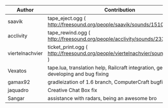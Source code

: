 | Author			| Contribution |
| ----------------- | ------------------------------ |
| saavik			| tape_eject.ogg ( http://freesound.org/people/saavik/sounds/151059/ ) |
| acclivity			| tape_rewind.ogg ( http://freesound.org/people/acclivity/sounds/23393/ ) |
| viertelnachvier	| ticket_print.ogg ( http://freesound.org/people/viertelnachvier/sounds/181420/ ) |
| Vexatos			| tape.lua, translation help, Railcraft integration, general developing and bug fixing |
| gamax92			| gradleization of 1.6 branch, ComputerCraft bugfixes |
| jaquadro			| Creative Chat Box fix |
| Sangar			| assistance with radars, being an awesome bro |
